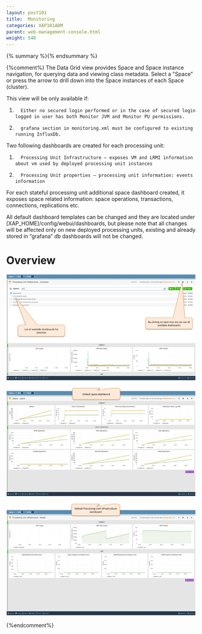 ```yaml
---
layout: post101
title:  Monitoring
categories: XAP101ADM
parent: web-management-console.html
weight: 540
---
```


{% summary %}{% endsummary %}


{%comment%}
The Data Grid view provides Space and Space instance navigation, for querying data and viewing class metadata.
Select a "Space" or press the arrow to drill down into the Space instances of each Space (cluster).




This view will be only available if:
1.       Either no secured login performed or in the case of secured login logged in user has both Monitor JVM and Monitor PU permissions.
2.       grafana section in monitoring.xml must be configured to existing running InfluxDb.

Two following dashboards are created for each processing unit:
1.       Processing Unit Infrastructure – exposes VM and LRMI information about vm used by deployed processing unit instances
2.       Processing Unit properties – processing unit information: events information
For each stateful processing unit additional space dashboard created, it exposes space related information: space operations, transactions, connections, replications etc.

All default dashboard templates can be changed and they are located under [XAP_HOME]/config/webui/dashboards, but please note that all changes will be affected only on new deployed processing units, existing and already stored in “grafana” db dashboards will not be changed.





# Overview

![hosts1.jpg](/attachment_files/web-console/monitor1.jpg)

![hosts1.jpg](/attachment_files/web-console/monitor2.jpg)

![hosts1.jpg](/attachment_files/web-console/monitor3.jpg)

{%endcomment%}
